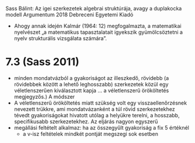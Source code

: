Sass Bálint:
Az igei szerkezetek algebrai struktúrája, avagy a duplakocka modell
Argumentum 2018 Debreceni Egyetemi Kiadó

* Ahogy annak idején Kalmár (1964: 12) megfogalmazta, a matematikai nyelvészet
  „a matematikus tapasztalatait igyekszik gyümölcsöztetni a nyelv
  strukturális vizsgálata számára”.

# 7.3 (Sass 2011)

* minden mondatvázból a gyakoriságot az illeszkedő, rövidebb (a rövidebbek
  között a lehető leghosszabb) szerkezetek közül egy véletlenszerűen
  kiválasztott kapja ... a véletlenszerű örököltetés megjegyzős.) A módszer
* A véletlenszerű örököltetés miatt szükség volt egy visszaellenőrzésnek
  nevezett trükkre, ami mondatvázanként a túl rövid szerkezetekhez tévedt
  gyakoriságokat hivatott utólag a helyükre terelni, a hosszabb, specifikusabb
  szerkezetekhez. Az eljárás nagyon egyszerű
* megállási feltételt alkalmaz: ha az összegyűlt gyakoriság a fix 5 értéknél
  * a v-isz feltételek mindkét pontját megszegi sok esetben
